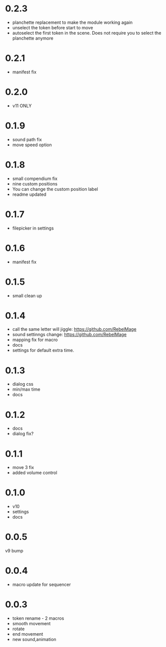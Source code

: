 # 0.2.3
- planchette replacement to make the module working again
- unselect the token before start to move
- autoselect the first token in the scene. Does not require you to select the planchette anymore

# 0.2.1
- manifest fix 

# 0.2.0
- v11 ONLY

# 0.1.9
- sound path fix
- move speed option

# 0.1.8
- small compendium fix
- nine custom positions
- You can change the custom position label
- readme updated

# 0.1.7
- filepicker in settings

# 0.1.6
- manifest fix

# 0.1.5
- small clean up

# 0.1.4
- call the same letter will jiggle: https://github.com/RebelMage
- sound settinngs change: https://github.com/RebelMage 
- mapping fix for macro
- docs
- settings for default extra time.

# 0.1.3
- dialog css
- min/max time 
- docs

# 0.1.2
- docs
- dialog fix?

# 0.1.1
- move 3 fix
- added volume control

# 0.1.0
- v10 
- settings
- docs

# 0.0.5
v9 bump

# 0.0.4
- macro update for sequencer

# 0.0.3
- token rename - 2 macros
- smooth movement
- rotate
- end movement
- new sound,animation
